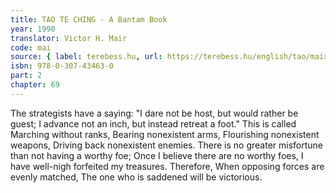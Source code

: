 ```yaml
---
title: TAO TE CHING - A Bantam Book
year: 1990
translator: Victor H. Mair
code: mai
source: { label: terebess.hu, url: https://terebess.hu/english/tao/mair.html }
isbn: 978-0-307-43463-0
part: 2
chapter: 69
---
```


The strategists have a saying:
"I dare not be host, but would rather be guest;
I advance not an inch, but instead retreat a foot."
This is called
Marching without ranks,
Bearing nonexistent arms,
Flourishing nonexistent weapons,
Driving back nonexistent enemies.
There is no greater misfortune than not having a worthy foe;
Once I believe there are no worthy foes, I have well-nigh forfeited my treasures.
Therefore,
When opposing forces are evenly matched,
The one who is saddened will be victorious.
